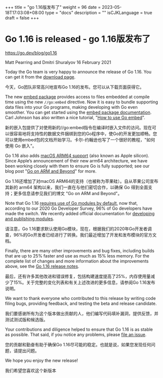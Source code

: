 +++
title = "go 1.16版发布了"
weight = 96
date = 2023-05-18T17:03:08+08:00
type = "docs"
description = ""
isCJKLanguage = true
draft = false
+++

# Go 1.16 is released - go 1.16版发布了

https://go.dev/blog/go1.16

Matt Pearring and Dmitri Shuralyov
16 February 2021

Today the Go team is very happy to announce the release of Go 1.16. You can get it from the [download page](https://go.dev/dl/).

今天，Go团队非常高兴地宣布Go 1.16的发布。您可以从下载页面获得它。

The new [embed package](https://go.dev/doc/go1.16#library-embed) provides access to files embedded at compile time using the new `//go:embed` directive. Now it is easy to bundle supporting data files into your Go programs, making developing with Go even smoother. You can get started using the [embed package documentation](https://pkg.go.dev/embed). Carl Johnson has also written a nice tutorial, "[How to use Go embed](https://blog.carlmjohnson.net/post/2021/how-to-use-go-embed/)".

新的嵌入包提供了对使用新的//go:embed指令在编译时嵌入文件的访问。现在可以很容易地将支持性的数据文件捆绑到您的Go程序中，使Go的开发更加顺畅。您可以使用embed包的文档开始学习。卡尔-约翰逊也写了一个很好的教程，"如何使用 Go 嵌入"。

Go 1.16 also adds [macOS ARM64 support](https://go.dev/doc/go1.16#darwin) (also known as Apple silicon). Since Apple’s announcement of their new arm64 architecture, we have been working closely with them to ensure Go is fully supported; see our blog post "[Go on ARM and Beyond](https://blog.golang.org/ports)" for more.

Go 1.16还增加了对macOS ARM64的支持（也被称为苹果硅）。自从苹果公司宣布其新的 arm64 架构以来，我们一直在与他们密切合作，以确保 Go 得到全面支持；更多信息请参见我们的博文 "Go on ARM and Beyond"。

Note that Go 1.16 [requires use of Go modules by default](https://go.dev/doc/go1.16#modules), now that, according to our 2020 Go Developer Survey, 96% of Go developers have made the switch. We recently added official documentation for [developing and publishing modules](https://go.dev/doc/modules/developing).

请注意，Go 1.16要求默认使用Go模块，现在，根据我们的2020年Go开发者调查，96%的Go开发者已经进行了转换。我们最近增加了开发和发布模块的官方文档。

Finally, there are many other improvements and bug fixes, including builds that are up to 25% faster and use as much as 15% less memory. For the complete list of changes and more information about the improvements above, see the [Go 1.16 release notes](https://go.dev/doc/go1.16).

最后，还有许多其他改进和错误修复，包括构建速度提高了25%，内存使用量减少了15%。关于完整的变化列表和有关上述改进的更多信息，请参阅Go 1.16发布说明。

We want to thank everyone who contributed to this release by writing code filing bugs, providing feedback, and testing the beta and release candidate.

我们要感谢所有为这个版本做出贡献的人，他们编写代码填补漏洞，提供反馈，并测试测试版和候选版。

Your contributions and diligence helped to ensure that Go 1.16 is as stable as possible. That said, if you notice any problems, please [file an issue](https://go.dev/issue/new).

您的贡献和勤奋有助于确保Go 1.16尽可能的稳定。也就是说，如果您发现任何问题，请提出问题。

We hope you enjoy the new release!

我们希望您喜欢这个新版本
